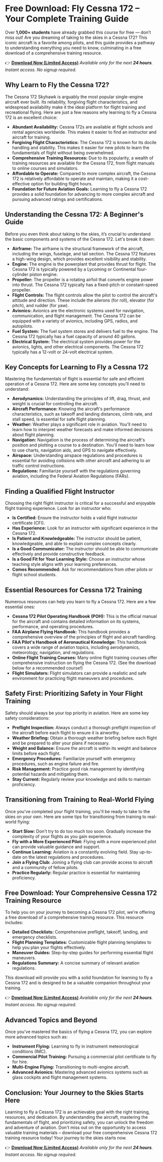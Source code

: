# Free Download: Fly Cessna 172 – Your Complete Training Guide

Over **1,000+ students** have already grabbed this course for free — don’t miss out! Are you dreaming of taking to the skies in a Cessna 172? This iconic aircraft is a favorite among pilots, and this guide provides a pathway to understanding everything you need to know, culminating in a free download of a comprehensive training resource.

👉 [**Download Now (Limited Access)**](https://udemywork.com/fly-cessna-172)
_Available only for the next **24 hours**. Instant access. No signup required._

## Why Learn to Fly the Cessna 172?

The Cessna 172 Skyhawk is arguably the most popular single-engine aircraft ever built. Its reliability, forgiving flight characteristics, and widespread availability make it the ideal platform for flight training and recreational flying. Here are just a few reasons why learning to fly a Cessna 172 is an excellent choice:

*   **Abundant Availability:** Cessna 172s are available at flight schools and rental agencies worldwide. This makes it easier to find an instructor and aircraft for training.
*   **Forgiving Flight Characteristics:** The Cessna 172 is known for its docile handling and stability. This makes it easier for new pilots to learn the fundamentals of flight without being overwhelmed.
*   **Comprehensive Training Resources:** Due to its popularity, a wealth of training resources are available for the Cessna 172, from flight manuals to online courses and simulators.
*   **Affordable to Operate:** Compared to more complex aircraft, the Cessna 172 is relatively affordable to operate and maintain, making it a cost-effective option for building flight hours.
*   **Foundation for Future Aviation Goals:** Learning to fly a Cessna 172 provides a solid foundation for advancing to more complex aircraft and pursuing advanced ratings and certifications.

## Understanding the Cessna 172: A Beginner's Guide

Before you even think about taking to the skies, it’s crucial to understand the basic components and systems of the Cessna 172. Let's break it down:

*   **Airframe:** The airframe is the structural framework of the aircraft, including the wings, fuselage, and tail section. The Cessna 172 features a high-wing design, which provides excellent visibility and stability.
*   **Engine:** The engine is the powerplant that provides thrust for flight. The Cessna 172 is typically powered by a Lycoming or Continental four-cylinder piston engine.
*   **Propeller:** The propeller is a rotating airfoil that converts engine power into thrust. The Cessna 172 typically has a fixed-pitch or constant-speed propeller.
*   **Flight Controls:** The flight controls allow the pilot to control the aircraft's attitude and direction. These include the ailerons (for roll), elevator (for pitch), and rudder (for yaw).
*   **Avionics:** Avionics are the electronic systems used for navigation, communication, and flight management. The Cessna 172 can be equipped with a variety of avionics, including GPS, radios, and autopilots.
*   **Fuel System:** The fuel system stores and delivers fuel to the engine. The Cessna 172 typically has a fuel capacity of around 40 gallons.
*   **Electrical System:** The electrical system provides power for the avionics, lights, and other electrical components. The Cessna 172 typically has a 12-volt or 24-volt electrical system.

## Key Concepts for Learning to Fly a Cessna 172

Mastering the fundamentals of flight is essential for safe and efficient operation of a Cessna 172. Here are some key concepts you'll need to understand:

*   **Aerodynamics:** Understanding the principles of lift, drag, thrust, and weight is crucial for controlling the aircraft.
*   **Aircraft Performance:** Knowing the aircraft's performance characteristics, such as takeoff and landing distances, climb rate, and stall speed, is essential for safe flight planning.
*   **Weather:** Weather plays a significant role in aviation. You'll need to learn how to interpret weather forecasts and make informed decisions about flight planning.
*   **Navigation:** Navigation is the process of determining the aircraft's position and plotting a course to a destination. You'll need to learn how to use charts, navigation aids, and GPS to navigate effectively.
*   **Airspace:** Understanding airspace regulations and procedures is essential for avoiding collisions with other aircraft and adhering to air traffic control instructions.
*   **Regulations:** Familiarize yourself with the regulations governing aviation, including the Federal Aviation Regulations (FARs).

## Finding a Qualified Flight Instructor

Choosing the right flight instructor is critical for a successful and enjoyable flight training experience. Look for an instructor who:

*   **Is Certified:** Ensure the instructor holds a valid flight instructor certificate (CFI).
*   **Has Experience:** Look for an instructor with significant experience in the Cessna 172.
*   **Is Patient and Knowledgeable:** The instructor should be patient, knowledgeable, and able to explain complex concepts clearly.
*   **Is a Good Communicator:** The instructor should be able to communicate effectively and provide constructive feedback.
*   **Is a Good Fit for Your Learning Style:** Choose an instructor whose teaching style aligns with your learning preferences.
*   **Comes Recommended:** Ask for recommendations from other pilots or flight school students.

## Essential Resources for Cessna 172 Training

Numerous resources can help you learn to fly a Cessna 172. Here are a few essential ones:

*   **Cessna 172 Pilot Operating Handbook (POH):** This is the official manual for the aircraft and contains detailed information on its systems, performance, and operating procedures.
*   **FAA Airplane Flying Handbook:** This handbook provides a comprehensive overview of the principles of flight and aircraft handling.
*   **FAA Pilot's Handbook of Aeronautical Knowledge:** This handbook covers a wide range of aviation topics, including aerodynamics, meteorology, navigation, and regulations.
*   **Online Flight Training Courses:** Many online flight training courses offer comprehensive instruction on flying the Cessna 172. (See the download below for a recommended course!)
*   **Flight Simulators:** Flight simulators can provide a realistic and safe environment for practicing flight maneuvers and procedures.

## Safety First: Prioritizing Safety in Your Flight Training

Safety should always be your top priority in aviation. Here are some key safety considerations:

*   **Preflight Inspection:** Always conduct a thorough preflight inspection of the aircraft before each flight to ensure it is airworthy.
*   **Weather Briefing:** Obtain a thorough weather briefing before each flight and be prepared to alter your plans if necessary.
*   **Weight and Balance:** Ensure the aircraft is within its weight and balance limits before each flight.
*   **Emergency Procedures:** Familiarize yourself with emergency procedures, such as engine failure and fire.
*   **Risk Management:** Practice good risk management by identifying potential hazards and mitigating them.
*   **Stay Current:** Regularly review your knowledge and skills to maintain proficiency.

## Transitioning from Training to Real-World Flying

Once you've completed your flight training, you'll be ready to take to the skies on your own. Here are some tips for transitioning from training to real-world flying:

*   **Start Slow:** Don't try to do too much too soon. Gradually increase the complexity of your flights as you gain experience.
*   **Fly with a More Experienced Pilot:** Flying with a more experienced pilot can provide valuable guidance and support.
*   **Continue Learning:** Aviation is a constantly evolving field. Stay up-to-date on the latest regulations and procedures.
*   **Join a Flying Club:** Joining a flying club can provide access to aircraft and a community of fellow pilots.
*   **Practice Regularly:** Regular practice is essential for maintaining proficiency.

## Free Download: Your Comprehensive Cessna 172 Training Resource

To help you on your journey to becoming a Cessna 172 pilot, we're offering a free download of a comprehensive training resource. This resource includes:

*   **Detailed Checklists:** Comprehensive preflight, takeoff, landing, and emergency checklists.
*   **Flight Planning Templates:** Customizable flight planning templates to help you plan your flights effectively.
*   **Maneuver Guides:** Step-by-step guides for performing essential flight maneuvers.
*   **Regulations Summary:** A concise summary of relevant aviation regulations.

This download will provide you with a solid foundation for learning to fly a Cessna 172 and is designed to be a valuable companion throughout your training.

👉 [**Download Now (Limited Access)**](https://udemywork.com/fly-cessna-172)
_Available only for the next **24 hours**. Instant access. No signup required._

## Advanced Topics and Beyond

Once you've mastered the basics of flying a Cessna 172, you can explore more advanced topics such as:

*   **Instrument Flying:** Learning to fly in instrument meteorological conditions (IMC).
*   **Commercial Pilot Training:** Pursuing a commercial pilot certificate to fly for hire.
*   **Multi-Engine Flying:** Transitioning to multi-engine aircraft.
*   **Advanced Avionics:** Mastering advanced avionics systems such as glass cockpits and flight management systems.

## Conclusion: Your Journey to the Skies Starts Here

Learning to fly a Cessna 172 is an achievable goal with the right training, resources, and dedication. By understanding the aircraft, mastering the fundamentals of flight, and prioritizing safety, you can unlock the freedom and adventure of aviation. Don't miss out on the opportunity to access valuable training materials – download your free comprehensive Cessna 172 training resource today! Your journey to the skies starts now.

👉 [**Download Now (Limited Access)**](https://udemywork.com/fly-cessna-172)
_Available only for the next **24 hours**. Instant access. No signup required._
